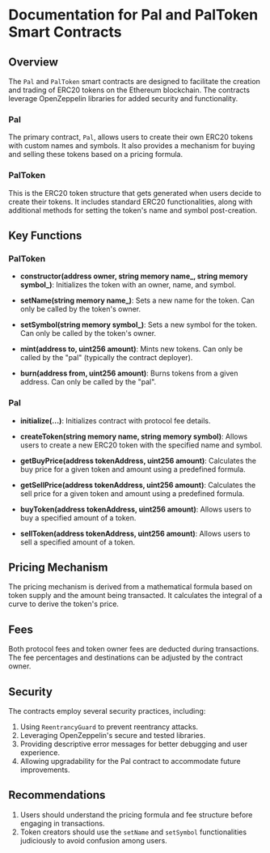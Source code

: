 # Documentation for Pal and PalToken Smart Contracts

## Overview
The `Pal` and `PalToken` smart contracts are designed to facilitate the creation and trading of ERC20 tokens on the Ethereum blockchain. The contracts leverage OpenZeppelin libraries for added security and functionality.

### Pal
The primary contract, `Pal`, allows users to create their own ERC20 tokens with custom names and symbols. It also provides a mechanism for buying and selling these tokens based on a pricing formula.

### PalToken
This is the ERC20 token structure that gets generated when users decide to create their tokens. It includes standard ERC20 functionalities, along with additional methods for setting the token's name and symbol post-creation.

## Key Functions

### PalToken

- **constructor(address owner, string memory name_, string memory symbol_)**: Initializes the token with an owner, name, and symbol.
  
- **setName(string memory name_)**: Sets a new name for the token. Can only be called by the token's owner.

- **setSymbol(string memory symbol_)**: Sets a new symbol for the token. Can only be called by the token's owner.

- **mint(address to, uint256 amount)**: Mints new tokens. Can only be called by the "pal" (typically the contract deployer).

- **burn(address from, uint256 amount)**: Burns tokens from a given address. Can only be called by the "pal".

### Pal

- **initialize(...)**: Initializes contract with protocol fee details.

- **createToken(string memory name, string memory symbol)**: Allows users to create a new ERC20 token with the specified name and symbol.

- **getBuyPrice(address tokenAddress, uint256 amount)**: Calculates the buy price for a given token and amount using a predefined formula.

- **getSellPrice(address tokenAddress, uint256 amount)**: Calculates the sell price for a given token and amount using a predefined formula.

- **buyToken(address tokenAddress, uint256 amount)**: Allows users to buy a specified amount of a token.

- **sellToken(address tokenAddress, uint256 amount)**: Allows users to sell a specified amount of a token.

## Pricing Mechanism

The pricing mechanism is derived from a mathematical formula based on token supply and the amount being transacted. It calculates the integral of a curve to derive the token's price.

## Fees

Both protocol fees and token owner fees are deducted during transactions. The fee percentages and destinations can be adjusted by the contract owner.

## Security

The contracts employ several security practices, including:

1. Using `ReentrancyGuard` to prevent reentrancy attacks.
2. Leveraging OpenZeppelin's secure and tested libraries.
3. Providing descriptive error messages for better debugging and user experience.
4. Allowing upgradability for the Pal contract to accommodate future improvements.

## Recommendations

1. Users should understand the pricing formula and fee structure before engaging in transactions.
2. Token creators should use the `setName` and `setSymbol` functionalities judiciously to avoid confusion among users.
